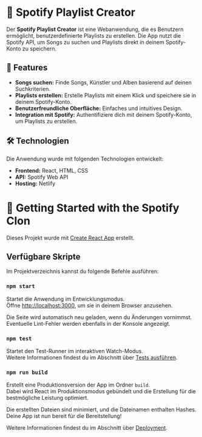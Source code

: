 # 🎵 Spotify Playlist Creator  

Der **Spotify Playlist Creator** ist eine Webanwendung, die es Benutzern ermöglicht, benutzerdefinierte Playlists zu erstellen. Die App nutzt die Spotify API, um Songs zu suchen und Playlists direkt in deinem Spotify-Konto zu speichern.  

## 🌟 Features  
- **Songs suchen:** Finde Songs, Künstler und Alben basierend auf deinen Suchkriterien.  
- **Playlists erstellen:** Erstelle Playlists mit einem Klick und speichere sie in deinem Spotify-Konto.  
- **Benutzerfreundliche Oberfläche:** Einfaches und intuitives Design.  
- **Integration mit Spotify:** Authentifiziere dich mit deinem Spotify-Konto, um Playlists zu erstellen.  

## 🛠️ Technologien  
Die Anwendung wurde mit folgenden Technologien entwickelt:  
- **Frontend:** React, HTML, CSS    
- **API:** Spotify Web API  
- **Hosting:** Netlify 

# 🚀 Getting Started with the Spotify Clon


Dieses Projekt wurde mit [Create React App](https://github.com/facebook/create-react-app) erstellt.  

## Verfügbare Skripte  

Im Projektverzeichnis kannst du folgende Befehle ausführen:  

### `npm start`  

Startet die Anwendung im Entwicklungsmodus.  
Öffne [http://localhost:3000](http://localhost:3000), um sie in deinem Browser anzusehen.  

Die Seite wird automatisch neu geladen, wenn du Änderungen vornimmst.  
Eventuelle Lint-Fehler werden ebenfalls in der Konsole angezeigt.  

### `npm test`  

Startet den Test-Runner im interaktiven Watch-Modus.  
Weitere Informationen findest du im Abschnitt über [Tests ausführen](https://facebook.github.io/create-react-app/docs/running-tests).  

### `npm run build`  

Erstellt eine Produktionsversion der App im Ordner `build`.  
Dabei wird React im Produktionsmodus gebündelt und die Erstellung für die bestmögliche Leistung optimiert.  

Die erstellten Dateien sind minimiert, und die Dateinamen enthalten Hashes.  
Deine App ist nun bereit für die Bereitstellung!  

Weitere Informationen findest du im Abschnitt über [Deployment](https://facebook.github.io/create-react-app/docs/deployment).  

